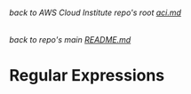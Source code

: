 ###### back to AWS Cloud Institute repo's root [aci.md](../aci.md)
###### back to repo's main [README.md](../../../README.md)
# Regular Expressions

